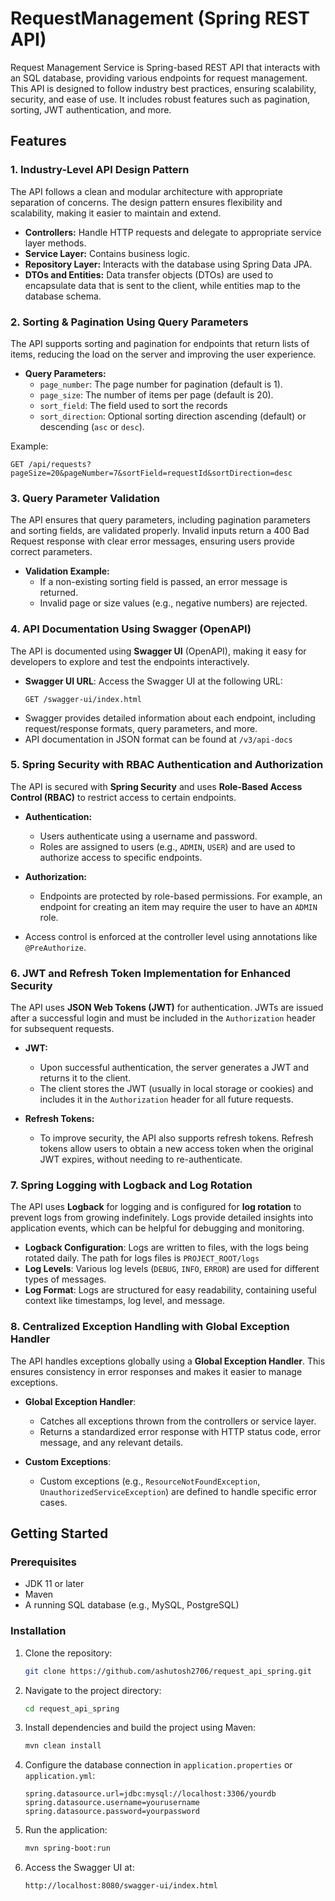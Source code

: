 # RequestManagement (Spring REST API)

Request Management Service is Spring-based REST API that interacts with an SQL database, providing various endpoints for request management. This API is designed to follow industry best practices, ensuring scalability, security, and ease of use. It includes robust features such as pagination, sorting, JWT authentication, and more.

## Features

### 1. **Industry-Level API Design Pattern**

The API follows a clean and modular architecture with appropriate separation of concerns. The design pattern ensures flexibility and scalability, making it easier to maintain and extend.

- **Controllers:** Handle HTTP requests and delegate to appropriate service layer methods.
- **Service Layer:** Contains business logic.
- **Repository Layer:** Interacts with the database using Spring Data JPA.
- **DTOs and Entities:** Data transfer objects (DTOs) are used to encapsulate data that is sent to the client, while entities map to the database schema.

### 2. **Sorting & Pagination Using Query Parameters**

The API supports sorting and pagination for endpoints that return lists of items, reducing the load on the server and improving the user experience.

- **Query Parameters:**
    - `page_number`: The page number for pagination (default is 1).
    - `page_size`: The number of items per page (default is 20).
    - `sort_field`: The field used to sort the records
    - `sort_direction`: Optional sorting direction ascending (default) or descending (`asc` or `desc`).

Example:
```
GET /api/requests?pageSize=20&pageNumber=7&sortField=requestId&sortDirection=desc
```

### 3. **Query Parameter Validation**

The API ensures that query parameters, including pagination parameters and sorting fields, are validated properly. Invalid inputs return a 400 Bad Request response with clear error messages, ensuring users provide correct parameters.

- **Validation Example:**
    - If a non-existing sorting field is passed, an error message is returned.
    - Invalid page or size values (e.g., negative numbers) are rejected.

### 4. **API Documentation Using Swagger (OpenAPI)**

The API is documented using **Swagger UI** (OpenAPI), making it easy for developers to explore and test the endpoints interactively.

- **Swagger UI URL**: Access the Swagger UI at the following URL:
  ```
  GET /swagger-ui/index.html
  ```
- Swagger provides detailed information about each endpoint, including request/response formats, query parameters, and more.
- API documentation in JSON format can be found at `/v3/api-docs`

### 5. **Spring Security with RBAC Authentication and Authorization**

The API is secured with **Spring Security** and uses **Role-Based Access Control (RBAC)** to restrict access to certain endpoints.

- **Authentication:**
    - Users authenticate using a username and password.
    - Roles are assigned to users (e.g., `ADMIN`, `USER`) and are used to authorize access to specific endpoints.

- **Authorization:**
    - Endpoints are protected by role-based permissions. For example, an endpoint for creating an item may require the user to have an `ADMIN` role.

- Access control is enforced at the controller level using annotations like `@PreAuthorize`.

### 6. **JWT and Refresh Token Implementation for Enhanced Security**

The API uses **JSON Web Tokens (JWT)** for authentication. JWTs are issued after a successful login and must be included in the `Authorization` header for subsequent requests.

- **JWT:**
    - Upon successful authentication, the server generates a JWT and returns it to the client.
    - The client stores the JWT (usually in local storage or cookies) and includes it in the `Authorization` header for all future requests.

- **Refresh Tokens:**
    - To improve security, the API also supports refresh tokens. Refresh tokens allow users to obtain a new access token when the original JWT expires, without needing to re-authenticate.

### 7. **Spring Logging with Logback and Log Rotation**

The API uses **Logback** for logging and is configured for **log rotation** to prevent logs from growing indefinitely. Logs provide detailed insights into application events, which can be helpful for debugging and monitoring.

- **Logback Configuration**: Logs are written to files, with the logs being rotated daily. The path for logs files is `PROJECT_ROOT/logs`
- **Log Levels**: Various log levels (`DEBUG`, `INFO`, `ERROR`) are used for different types of messages.
- **Log Format**: Logs are structured for easy readability, containing useful context like timestamps, log level, and message.

### 8. **Centralized Exception Handling with Global Exception Handler**

The API handles exceptions globally using a **Global Exception Handler**. This ensures consistency in error responses and makes it easier to manage exceptions.

- **Global Exception Handler**:
    - Catches all exceptions thrown from the controllers or service layer.
    - Returns a standardized error response with HTTP status code, error message, and any relevant details.

- **Custom Exceptions**:
    - Custom exceptions (e.g., `ResourceNotFoundException`, `UnauthorizedServiceException`) are defined to handle specific error cases.

## Getting Started

### Prerequisites

- JDK 11 or later
- Maven
- A running SQL database (e.g., MySQL, PostgreSQL)

### Installation

1. Clone the repository:
   ```bash
   git clone https://github.com/ashutosh2706/request_api_spring.git
   ```

2. Navigate to the project directory:
   ```bash
   cd request_api_spring
   ```

3. Install dependencies and build the project using Maven:
   ```bash
   mvn clean install
   ```

4. Configure the database connection in `application.properties` or `application.yml`:
   ```properties
   spring.datasource.url=jdbc:mysql://localhost:3306/yourdb
   spring.datasource.username=yourusername
   spring.datasource.password=yourpassword
   ```

5. Run the application:
   ```bash
   mvn spring-boot:run
   ```

6. Access the Swagger UI at:
   ```
   http://localhost:8080/swagger-ui/index.html
   ```